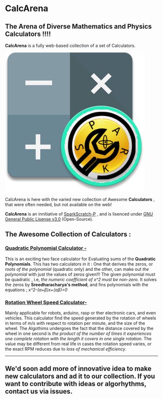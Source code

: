 # CalcArena
The Arena of Diverse Mathematics and Physics Calculators !!!!
---


**CalcArena** is a fully web-based collection of a set of Calculators.

![calcarena logo](https://raw.githubusercontent.com/SparkScratch-P/CalcArena/8c141b4830117090a962f19903783093f262e9a8/calcarena%20logo.svg)

   CalcArena is here with the varied new collection of Awesome **Calculators** , that were often needed, but not available on the web! 
   
   **CalcArena** is an innitiative of [SparkScratch-P](https://sparkscratch-p.github.io/) , and is lisenced under [GNU General Public Lisense v3.0](https://github.com/SparkScratch-P/CalcArena/blob/main/LICENSE) (Open-Source).

## The Awesome Collection of Calculators : 

### [Quadratic Polynomial Calculator -](https://sparkscratch-p.github.io/CalcArena/quadratic-polynomials/)

 This is an exciting two face calculator for Evaluating sums of the **Quadratic Polynomials**. This has two calculators in it : One that derives the zeros, or *roots of the polynomial* (quadratic only) and the other, can make out *the polynomial* with just the values of zeros given!!! The given polynomial must be quadratic , i.e, *the numeric coefficient of x^2 must be non-zero.* It solves the zeros by **Sreedharacharya's method**, and fins polynomials with the equations ; *x^2-(α+β)x+(αβ)=0*


### [Rotation Wheel Speed Calculator-](https://sparkscratch-p.github.io/CalcArena/rotation-wheel-speed/)
 
  Mainly applicable for robots, arduino, rasp or ther electronic cars, and even vehicles. This calculator find the speed generated by the rotation of wheels in terms of m/s with respect to rotation per minute, and the size of the wheel. The Algothims undergoes the fact that the distance covered by the wheel in one second is *the product of the number of times it experiences one complete rotation with the length it covers in one single rotation.* The value may be different from real life in cases the rotation speed varies, or the exact RPM reduces due to *loss of mechanical efficiency*.

---
 ## We'd soon add more of innovative idea to make new calculators and ad it to our collection. If you want to contribute with ideas or algorhythms, contact us via issues.
 
